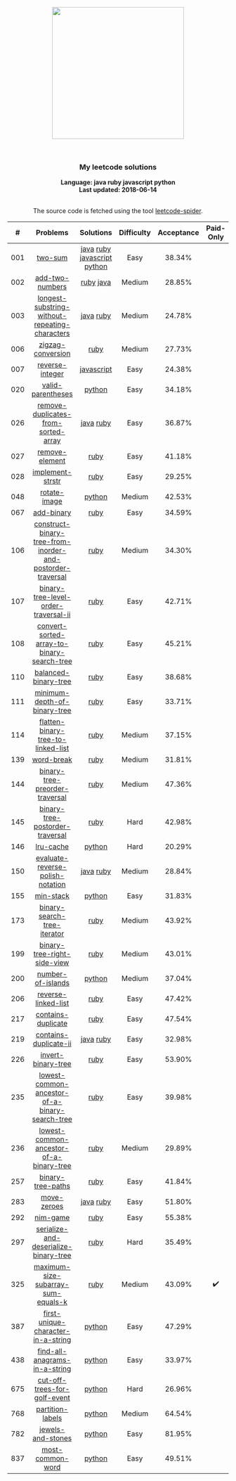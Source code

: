 <p align="center"><img width="300" src="https://raw.githubusercontent.com/Ma63d/leetcode-spider/master/img/site-logo.png"></p>
<p align="center">
    <img src="https://img.shields.io/badge/Solved/Total(Locked)-43/766(133)-green.svg?style=flat-square" alt="">
    <img src="https://img.shields.io/badge/Hard-4-blue.svg?style=flat-square" alt="">
    <img src="https://img.shields.io/badge/Medium-15-blue.svg?style=flat-square" alt="">
    <img src="https://img.shields.io/badge/Easy-24-blue.svg?style=flat-square" alt="">
</p>
<h3 align="center">My leetcode solutions</h3>

<p align="center">
    <b>Language: java ruby javascript python</b>
    <br>
    <b>Last updated: 2018-06-14</b>
    <br><br>
</p>
<!--请保留下面这行信息，让更多用户了解到这个小爬虫，衷心感谢您的支持-->
<p align="center">The source code is fetched using the tool <a href="https://github.com/Ma63d/leetcode-spider">leetcode-spider</a>.</p>

| # | Problems | Solutions | Difficulty | Acceptance | Paid-Only
|:--:|:-----:|:---------:|:----:|:----:|:----:|
|001|[two-sum](https://leetcode.com/problems/two-sum/)| [java](.&#x2F;solutions&#x2F;001.two-sum&#x2F;two-sum.java) [ruby](.&#x2F;solutions&#x2F;001.two-sum&#x2F;two-sum.rb) [javascript](.&#x2F;solutions&#x2F;001.two-sum&#x2F;two-sum.js) [python](.&#x2F;solutions&#x2F;001.two-sum&#x2F;two-sum.py)|Easy|38.34%||
|002|[add-two-numbers](https://leetcode.com/problems/add-two-numbers/)| [ruby](.&#x2F;solutions&#x2F;002.add-two-numbers&#x2F;add-two-numbers.rb) [java](.&#x2F;solutions&#x2F;002.add-two-numbers&#x2F;add-two-numbers.java)|Medium|28.85%||
|003|[longest-substring-without-repeating-characters](https://leetcode.com/problems/longest-substring-without-repeating-characters/)| [java](.&#x2F;solutions&#x2F;003.longest-substring-without-repeating-characters&#x2F;longest-substring-without-repeating-characters.java) [ruby](.&#x2F;solutions&#x2F;003.longest-substring-without-repeating-characters&#x2F;longest-substring-without-repeating-characters.rb)|Medium|24.78%||
|006|[zigzag-conversion](https://leetcode.com/problems/zigzag-conversion/)| [ruby](.&#x2F;solutions&#x2F;006.zigzag-conversion&#x2F;zigzag-conversion.rb)|Medium|27.73%||
|007|[reverse-integer](https://leetcode.com/problems/reverse-integer/)| [javascript](.&#x2F;solutions&#x2F;007.reverse-integer&#x2F;reverse-integer.js)|Easy|24.38%||
|020|[valid-parentheses](https://leetcode.com/problems/valid-parentheses/)| [python](.&#x2F;solutions&#x2F;020.valid-parentheses&#x2F;valid-parentheses.py)|Easy|34.18%||
|026|[remove-duplicates-from-sorted-array](https://leetcode.com/problems/remove-duplicates-from-sorted-array/)| [java](.&#x2F;solutions&#x2F;026.remove-duplicates-from-sorted-array&#x2F;remove-duplicates-from-sorted-array.java) [ruby](.&#x2F;solutions&#x2F;026.remove-duplicates-from-sorted-array&#x2F;remove-duplicates-from-sorted-array.rb)|Easy|36.87%||
|027|[remove-element](https://leetcode.com/problems/remove-element/)| [ruby](.&#x2F;solutions&#x2F;027.remove-element&#x2F;remove-element.rb)|Easy|41.18%||
|028|[implement-strstr](https://leetcode.com/problems/implement-strstr/)| [ruby](.&#x2F;solutions&#x2F;028.implement-strstr&#x2F;implement-strstr.rb)|Easy|29.25%||
|048|[rotate-image](https://leetcode.com/problems/rotate-image/)| [python](.&#x2F;solutions&#x2F;048.rotate-image&#x2F;rotate-image.py)|Medium|42.53%||
|067|[add-binary](https://leetcode.com/problems/add-binary/)| [ruby](.&#x2F;solutions&#x2F;067.add-binary&#x2F;add-binary.rb)|Easy|34.59%||
|106|[construct-binary-tree-from-inorder-and-postorder-traversal](https://leetcode.com/problems/construct-binary-tree-from-inorder-and-postorder-traversal/)| [ruby](.&#x2F;solutions&#x2F;106.construct-binary-tree-from-inorder-and-postorder-traversal&#x2F;construct-binary-tree-from-inorder-and-postorder-traversal.rb)|Medium|34.30%||
|107|[binary-tree-level-order-traversal-ii](https://leetcode.com/problems/binary-tree-level-order-traversal-ii/)| [ruby](.&#x2F;solutions&#x2F;107.binary-tree-level-order-traversal-ii&#x2F;binary-tree-level-order-traversal-ii.rb)|Easy|42.71%||
|108|[convert-sorted-array-to-binary-search-tree](https://leetcode.com/problems/convert-sorted-array-to-binary-search-tree/)| [ruby](.&#x2F;solutions&#x2F;108.convert-sorted-array-to-binary-search-tree&#x2F;convert-sorted-array-to-binary-search-tree.rb)|Easy|45.21%||
|110|[balanced-binary-tree](https://leetcode.com/problems/balanced-binary-tree/)| [ruby](.&#x2F;solutions&#x2F;110.balanced-binary-tree&#x2F;balanced-binary-tree.rb)|Easy|38.68%||
|111|[minimum-depth-of-binary-tree](https://leetcode.com/problems/minimum-depth-of-binary-tree/)| [ruby](.&#x2F;solutions&#x2F;111.minimum-depth-of-binary-tree&#x2F;minimum-depth-of-binary-tree.rb)|Easy|33.71%||
|114|[flatten-binary-tree-to-linked-list](https://leetcode.com/problems/flatten-binary-tree-to-linked-list/)| [ruby](.&#x2F;solutions&#x2F;114.flatten-binary-tree-to-linked-list&#x2F;flatten-binary-tree-to-linked-list.rb)|Medium|37.15%||
|139|[word-break](https://leetcode.com/problems/word-break/)| [ruby](.&#x2F;solutions&#x2F;139.word-break&#x2F;word-break.rb)|Medium|31.81%||
|144|[binary-tree-preorder-traversal](https://leetcode.com/problems/binary-tree-preorder-traversal/)| [ruby](.&#x2F;solutions&#x2F;144.binary-tree-preorder-traversal&#x2F;binary-tree-preorder-traversal.rb)|Medium|47.36%||
|145|[binary-tree-postorder-traversal](https://leetcode.com/problems/binary-tree-postorder-traversal/)| [ruby](.&#x2F;solutions&#x2F;145.binary-tree-postorder-traversal&#x2F;binary-tree-postorder-traversal.rb)|Hard|42.98%||
|146|[lru-cache](https://leetcode.com/problems/lru-cache/)| [python](.&#x2F;solutions&#x2F;146.lru-cache&#x2F;lru-cache.py)|Hard|20.29%||
|150|[evaluate-reverse-polish-notation](https://leetcode.com/problems/evaluate-reverse-polish-notation/)| [java](.&#x2F;solutions&#x2F;150.evaluate-reverse-polish-notation&#x2F;evaluate-reverse-polish-notation.java) [ruby](.&#x2F;solutions&#x2F;150.evaluate-reverse-polish-notation&#x2F;evaluate-reverse-polish-notation.rb)|Medium|28.84%||
|155|[min-stack](https://leetcode.com/problems/min-stack/)| [python](.&#x2F;solutions&#x2F;155.min-stack&#x2F;min-stack.py)|Easy|31.83%||
|173|[binary-search-tree-iterator](https://leetcode.com/problems/binary-search-tree-iterator/)| [ruby](.&#x2F;solutions&#x2F;173.binary-search-tree-iterator&#x2F;binary-search-tree-iterator.rb)|Medium|43.92%||
|199|[binary-tree-right-side-view](https://leetcode.com/problems/binary-tree-right-side-view/)| [ruby](.&#x2F;solutions&#x2F;199.binary-tree-right-side-view&#x2F;binary-tree-right-side-view.rb)|Medium|43.01%||
|200|[number-of-islands](https://leetcode.com/problems/number-of-islands/)| [python](.&#x2F;solutions&#x2F;200.number-of-islands&#x2F;number-of-islands.py)|Medium|37.04%||
|206|[reverse-linked-list](https://leetcode.com/problems/reverse-linked-list/)| [ruby](.&#x2F;solutions&#x2F;206.reverse-linked-list&#x2F;reverse-linked-list.rb)|Easy|47.42%||
|217|[contains-duplicate](https://leetcode.com/problems/contains-duplicate/)| [ruby](.&#x2F;solutions&#x2F;217.contains-duplicate&#x2F;contains-duplicate.rb)|Easy|47.54%||
|219|[contains-duplicate-ii](https://leetcode.com/problems/contains-duplicate-ii/)| [java](.&#x2F;solutions&#x2F;219.contains-duplicate-ii&#x2F;contains-duplicate-ii.java) [ruby](.&#x2F;solutions&#x2F;219.contains-duplicate-ii&#x2F;contains-duplicate-ii.rb)|Easy|32.98%||
|226|[invert-binary-tree](https://leetcode.com/problems/invert-binary-tree/)| [ruby](.&#x2F;solutions&#x2F;226.invert-binary-tree&#x2F;invert-binary-tree.rb)|Easy|53.90%||
|235|[lowest-common-ancestor-of-a-binary-search-tree](https://leetcode.com/problems/lowest-common-ancestor-of-a-binary-search-tree/)| [ruby](.&#x2F;solutions&#x2F;235.lowest-common-ancestor-of-a-binary-search-tree&#x2F;lowest-common-ancestor-of-a-binary-search-tree.rb)|Easy|39.98%||
|236|[lowest-common-ancestor-of-a-binary-tree](https://leetcode.com/problems/lowest-common-ancestor-of-a-binary-tree/)| [ruby](.&#x2F;solutions&#x2F;236.lowest-common-ancestor-of-a-binary-tree&#x2F;lowest-common-ancestor-of-a-binary-tree.rb)|Medium|29.89%||
|257|[binary-tree-paths](https://leetcode.com/problems/binary-tree-paths/)| [ruby](.&#x2F;solutions&#x2F;257.binary-tree-paths&#x2F;binary-tree-paths.rb)|Easy|41.84%||
|283|[move-zeroes](https://leetcode.com/problems/move-zeroes/)| [java](.&#x2F;solutions&#x2F;283.move-zeroes&#x2F;move-zeroes.java) [ruby](.&#x2F;solutions&#x2F;283.move-zeroes&#x2F;move-zeroes.rb)|Easy|51.80%||
|292|[nim-game](https://leetcode.com/problems/nim-game/)| [ruby](.&#x2F;solutions&#x2F;292.nim-game&#x2F;nim-game.rb)|Easy|55.38%||
|297|[serialize-and-deserialize-binary-tree](https://leetcode.com/problems/serialize-and-deserialize-binary-tree/)| [ruby](.&#x2F;solutions&#x2F;297.serialize-and-deserialize-binary-tree&#x2F;serialize-and-deserialize-binary-tree.rb)|Hard|35.49%||
|325|[maximum-size-subarray-sum-equals-k](https://leetcode.com/problems/maximum-size-subarray-sum-equals-k/)| [ruby](.&#x2F;solutions&#x2F;325.maximum-size-subarray-sum-equals-k&#x2F;maximum-size-subarray-sum-equals-k.rb)|Medium|43.09%|:heavy_check_mark:|
|387|[first-unique-character-in-a-string](https://leetcode.com/problems/first-unique-character-in-a-string/)| [python](.&#x2F;solutions&#x2F;387.first-unique-character-in-a-string&#x2F;first-unique-character-in-a-string.py)|Easy|47.29%||
|438|[find-all-anagrams-in-a-string](https://leetcode.com/problems/find-all-anagrams-in-a-string/)| [python](.&#x2F;solutions&#x2F;438.find-all-anagrams-in-a-string&#x2F;find-all-anagrams-in-a-string.py)|Easy|33.97%||
|675|[cut-off-trees-for-golf-event](https://leetcode.com/problems/cut-off-trees-for-golf-event/)| [python](.&#x2F;solutions&#x2F;675.cut-off-trees-for-golf-event&#x2F;cut-off-trees-for-golf-event.py)|Hard|26.96%||
|768|[partition-labels](https://leetcode.com/problems/partition-labels/)| [python](.&#x2F;solutions&#x2F;768.partition-labels&#x2F;partition-labels.py)|Medium|64.54%||
|782|[jewels-and-stones](https://leetcode.com/problems/jewels-and-stones/)| [python](.&#x2F;solutions&#x2F;782.jewels-and-stones&#x2F;jewels-and-stones.py)|Easy|81.95%||
|837|[most-common-word](https://leetcode.com/problems/most-common-word/)| [python](.&#x2F;solutions&#x2F;837.most-common-word&#x2F;most-common-word.py)|Easy|49.51%||

